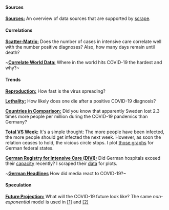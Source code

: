 #### Sources

[**Sources:**](https://github.com/pschwede/covid19plots/blob/master/doc/sources.md) An overview of data sources that are supported by [scrape](https://github.com/pschwede/covid19plots/blob/master/bin/scrape/).

#### Correlations

[**Scatter-Matrix:**](https://github.com/pschwede/covid19plots/blob/master/scatter_matrix.ipynb) Does the number of cases in intensive care correlate well with the number positive diagnoses? Also, how many days remain until death?

~[**Correlate World Data:**](https://github.com/pschwede/covid19plots/blob/master/doc/correlate.md) Where in the world hits COVID-19 the hardest and why?~

#### Trends

[**Reproduction:**](https://github.com/pschwede/covid19plots/blob/master/doc/repro.md) How fast is the virus spreading?

[**Lethality:**](https://github.com/pschwede/covid19plots/blob/master/doc/lethality.md) How likely does one die after a positive COVID-19 diagnosis?

[**Countries in Comparison:**](https://github.com/pschwede/covid19plots/blob/master/countries_in_comparison.ipynb) Did you know that apparently Sweden lost 2.3 times more people per million during the COVID-19 pandemics than Germany?

[**Total VS Week:**](https://github.com/pschwede/covid19plots/blob/master/sum_vs_window.ipynb) It's a simple thought: The more people have been infected, the more people should get infected the next week. However, as soon the relation ceases to hold, the vicious circle stops. I plot [those graphs](https://aatishb.com/covidtrends/) for German federal states.

[**German Registry for Intensive Care (DIVI):**](https://github.com/pschwede/covid19plots/blob/master/doc/divi.md) Did German hospitals exceed their [capacity](https://www.intensivregister.de/#/intensivregister) recently? I scraped their [data](https://raw.githubusercontent.com/pschwede/covid19plots/master/data/divi.tsv) for plots.

~[**German Headlines**](https://github.com/pschwede/covid19plots/blob/master/topst_headlines.ipynb) How did media react to COVID-19?~

#### Speculation

[**Future Projection:**](https://github.com/pschwede/covid19plots/blob/master/doc/projection.md) What will the COVID-19 future look like? The same *non-exponential* model is used in [[1]](https://www.sciencedirect.com/science/article/pii/S1201971220303039) and [[2]](https://medium.com/analytics-vidhya/predicting-the-spread-of-covid-19-coronavirus-in-us-daily-updates-4de238ad8c26)
